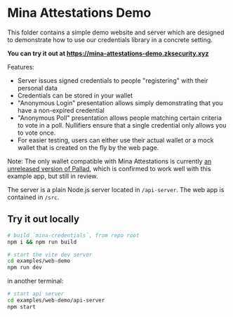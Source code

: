 # Mina Attestations Demo

This folder contains a simple demo website and server which are designed to demonstrate how to use our credentials library in a concrete setting.

**You can try it out at https://mina-attestations-demo.zksecurity.xyz**

Features:
* Server issues signed credentials to people "registering" with their personal data
* Credentials can be stored in your wallet
* "Anonymous Login" presentation allows simply demonstrating that you have a non-expired credential
* "Anonymous Poll" presentation allows people matching certain criteria to vote in a poll. Nullifiers ensure that a single credential only allows you to vote once.
* For easier testing, users can either use their actual wallet or a mock wallet that is created on the fly by the web page.

Note: The only wallet compatible with Mina Attestations is currently [an unreleased version of Pallad](https://github.com/palladians/pallad/pull/231), which is confirmed to work well with this example app, but still in review.

The server is a plain Node.js server located in `/api-server`. The web app is contained in `/src`.

## Try it out locally

```bash
# build `mina-credentials`, from repo root
npm i && npm run build 

# start the vite dev server
cd examples/web-demo
npm run dev 
```

in another terminal:

```bash
# start api server
cd examples/web-demo/api-server
npm start
```
